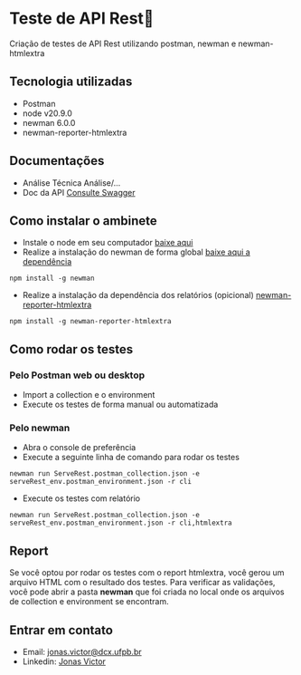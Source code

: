 # Teste de API Rest👾

Criação de testes de API Rest utilizando postman, newman e newman-htmlextra

## Tecnologia utilizadas

- Postman
- node v20.9.0
- newman 6.0.0
- newman-reporter-htmlextra

## Documentações

- Análise Técnica Análise/...
- Doc da API [Consulte Swagger](https://serverest.dev/#/)

## Como instalar o ambinete

- Instale o node em seu computador [baixe aqui](https://nodejs.org/en/download)
- Realize a instalação do newman de forma global [baixe aqui a dependência](https://www.npmjs.com/package/newman)
```
npm install -g newman
```
- Realize a instalação da dependência dos relatórios (opicional) [newman-reporter-htmlextra](https://www.npmjs.com/package/newman-reporter-htmlextra)
```
npm install -g newman-reporter-htmlextra
```
## Como rodar os testes

### Pelo Postman web ou desktop

- Import a collection e o environment
- Execute os testes de forma manual ou automatizada

### Pelo newman

- Abra o console de preferência
- Execute a seguinte linha de comando para rodar os testes
```
newman run ServeRest.postman_collection.json -e serveRest_env.postman_environment.json -r cli
```
- Execute os testes com relatório
```
newman run ServeRest.postman_collection.json -e serveRest_env.postman_environment.json -r cli,htmlextra
```

## Report

Se você optou por rodar os testes com o report htmlextra, você gerou um arquivo HTML com o resultado dos testes. Para verificar as validações, você pode abrir a pasta **newman** que foi criada no local onde os arquivos de collection e environment se encontram.

## Entrar em contato

- Email: jonas.victor@dcx.ufpb.br
- Linkedin: [Jonas Victor](https://www.linkedin.com/in/jonas-victor/)
